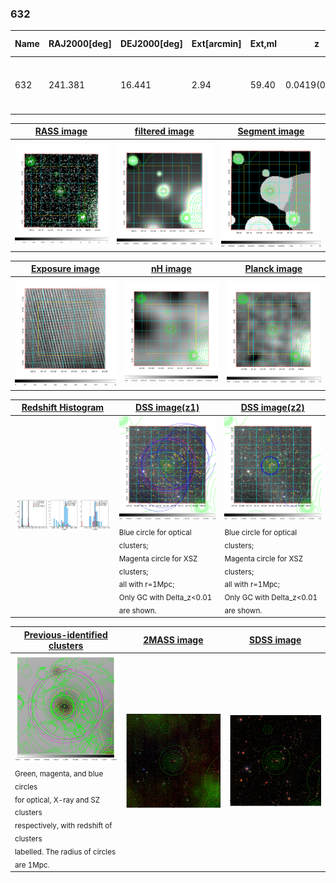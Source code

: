 <div STYLE="page-break-after: always;"></div>

### 632

|Name|RAJ2000[deg]|DEJ2000[deg] |Ext[arcmin]| Ext,ml | z | z_src| C|GC(XSZ,Delta_z<0.01)| GC(OPT,Delta_z<0.01)|GC| R_sig[arcmin] | R500[arcmin] | R500[Mpc]| CRsig[c/s] | CR500[c/s] |L500[1E44 erg/s]|F500[1E-12 erg/s/cm^2]| M500[1E14 Msun]|Tx[keV]|Cnt_sig|Beta|Rc[arcmin]|Comment|Alias|
|---|---|---|---|---|---|------|---|--------|---------|----------|---|---|---|---|---|---|---|---|---|---|---|---|---|---|
|632| 241.381| 16.441| 2.94| 59.40| 0.0419(0.005)| z1, z_xsz| B| L03, MCXC| A, N| A, C, F20, L03, MCXC, N, W| 8.800| 12.279| 0.609| 0.158(0.038)| 0.170(0.040)| 0.115(0.019)| 2.814(0.471)| 0.67(0.06)| 1.69(0.09)| 98.3| 0.890(-0.116+0.077)| 4.183(-0.704+0.541)| -| k367|

|[RASS image](../image/632/632_img.pdf)|[filtered image](../image/632/632_fil.pdf)|[Segment image](../image/632/632_seg.pdf)|
|-------------------|--------------------|-------------------|
| <img src="../image/632/632_img.png" width="300">  | <img src="../image/632/632_fil.png" width="300">   | <img src="../image/632/632_seg.png" width="300">  |

|[Exposure image](../image/632/632_mex.pdf)| [nH image](../image/632/632_nh.pdf)| [Planck image](../image/632/632_p.pdf)|
|-------------------|--------------------|-------------------|
|<img src="../image/632/632_mex.png" width="300">   | <img src="../image/632/632_nh.png" width="300">    | <img src="../image/632/632_p.png" width="300"> |

|[Redshift Histogram](../image/632/632_zg.pdf) | [DSS image(z1)](../image/632/632_dss_z1.pdf)      |  [DSS image(z2)](../image/632/632_dss_z2.pdf)    |
|-------------------|--------------------|-------------------|
|<img src="../image/632/632_zg.png" width="300"> |<img src="../image/632/632_dss_z1.png" width="300"> <sub><br>Blue circle for optical clusters; <br>Magenta circle for XSZ clusters; <br>all with r=1Mpc; <br>Only GC with Delta_z<0.01 are shown. </sub>| <img src="../image/632/632_dss_z2.png" width="300"><sub><br>Blue circle for optical clusters; <br>Magenta circle for XSZ clusters; <br>all with r=1Mpc; <br>Only GC with Delta_z<0.01 are shown. </sub> |

|[Previous-identified clusters](../image/632/632_gc.pdf) | [2MASS image](../image/632/632_2mass.pdf)      |[SDSS image](../image/632/632_sdss.pdf)   |
|-------------------|-------------------|-------------------|
|<img src=../image/632/632_gc.png width="300"> <br><sub>Green, magenta, and blue circles <br>for optical, X-ray and SZ clusters <br>respectively, with redshift of clusters <br>labelled. The radius of circles <br>are 1Mpc.</sub>|<img src="../image/632/632_2mass.png" width="300">  | <img src="../image/632/632_sdss.png" width="300">  |





